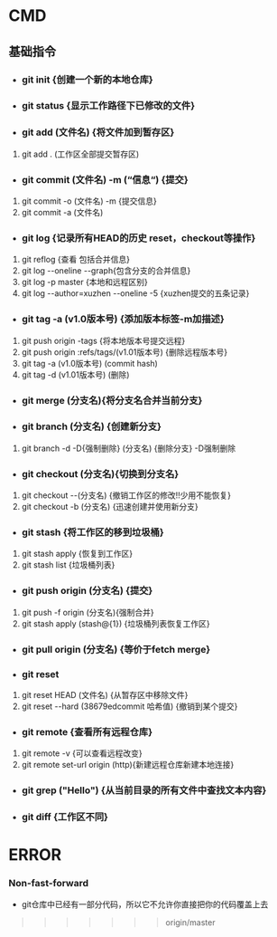 CMD
=======
## 基础指令
 * ### git init {创建一个新的本地仓库}
 * ### git status {显示工作路径下已修改的文件}
 * ### git add (文件名) {将文件加到暂存区}
  1. git add . (工作区全部提交暂存区)
 * ### git commit (文件名) -m (“信息“) {提交}
  1. git commit -o (文件名) -m {提交信息}
  2. git commit -a (文件名)
 * ### git log {记录所有HEAD的历史 reset，checkout等操作}
 1. git reflog {查看 包括合并信息}
 2. git log --oneline --graph{包含分支的合并信息}
 2. git log -p master {本地和远程区别}
 3. git log --author=xuzhen --oneline -5 {xuzhen提交的五条记录}
 * ### git tag -a (v1.0版本号) {添加版本标签-m加描述}
 1. git push origin -tags {将本地版本号提交远程}
 2. git push origin :refs/tags/(v1.01版本号) {删除远程版本号}
 2. git tag -a (v1.0版本号) (commit hash)
 2. git tag -d (v1.01版本号) (删除)
 * ### git merge (分支名){将分支名合并当前分支}  
 * ### git branch (分支名) {创建新分支}
 1. git branch -d -D{强制删除} (分支名) {删除分支} -D强制删除
 * ### git checkout (分支名){切换到分支名}
 1. git checkout --(分支名) {撤销工作区的修改!!少用不能恢复}
 2. git checkout -b (分支名) {迅速创建并使用新分支}
 * ### git stash {将工作区的移到垃圾桶}
 1. git stash apply {恢复到工作区}
 1. git stash list  {垃圾桶列表}
 * ### git push origin (分支名) {提交}
 1. git push -f origin (分支名){强制合并}
 2. git stash apply (stash@{1}) {垃圾桶列表恢复工作区}
  * ### git pull origin (分支名) {等价于fetch merge}
 * ### git reset
 1. git reset HEAD (文件名) {从暂存区中移除文件}
 2. git reset --hard (38679edcommit 哈希值) {撤销到某个提交}
 * ### git remote {查看所有远程仓库}
 1. git remote -v {可以查看远程改变}
 2. git remote set-url origin (http){新建远程仓库新建本地连接}



 * ### git grep ("Hello") {从当前目录的所有文件中查找文本内容}
 * ### git diff {工作区不同}

 # ERROR
 ### Non-fast-forward 
 * git仓库中已经有一部分代码，所以它不允许你直接把你的代码覆盖上去
>>>>>>> origin/master
